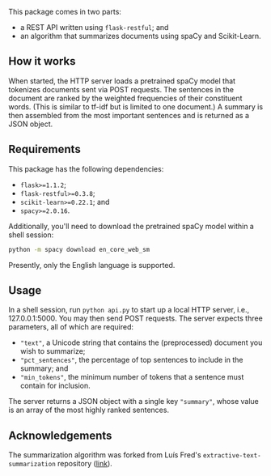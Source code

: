 This package comes in two parts:
- a REST API written using `flask-restful`; and
- an algorithm that summarizes documents using spaCy and Scikit-Learn.

## How it works

When started, the HTTP server loads a pretrained spaCy model that tokenizes documents sent via POST requests. The sentences in the document are ranked by the weighted frequencies of their constituent words. (This is similar to tf-idf but is limited to one document.) A summary is then assembled from the most important sentences and is returned as a JSON object.

## Requirements

This package has the following dependencies:
- `flask>=1.1.2`;
- `flask-restful>=0.3.8`;
- `scikit-learn>=0.22.1`; and
- `spacy>=2.0.16`.

Additionally, you'll need to download the pretrained spaCy model within a shell session:

```bash
python -m spacy download en_core_web_sm
```

Presently, only the English language is supported.

## Usage

In a shell session, run `python api.py` to start up a local HTTP server, i.e., 127.0.0.1:5000. You may then send POST requests. The server expects three parameters, all of which are required:
- `"text"`, a Unicode string that contains the (preprocessed) document you wish to summarize;
- `"pct_sentences"`, the percentage of top sentences to include in the summary; and
- `"min_tokens"`, the minimum number of tokens that a sentence must contain for inclusion.

The server returns a JSON object with a single key `"summary"`, whose value is an array of the most highly ranked sentences.

## Acknowledgements

The summarization algorithm was forked from Lu&iacute;s Fred's `extractive-text-summarization` repository ([link](https://github.com/luisfredgs/extractive-text-summarization)).
